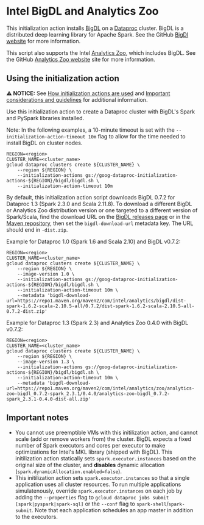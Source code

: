 # Intel BigDL and Analytics Zoo

This initialization action installs [BigDL](https://github.com/intel-analytics/BigDL) on a [Dataproc](https://cloud.google.com/dataproc) cluster. BigDL is a distributed deep learning library for Apache Spark. See the GitHub [BigDl website](https://bigdl-project.github.io/) for more information.

This script also supports the Intel [Analytics Zoo](https://software.intel.com/content/www/us/en/develop/topics/ai/analytics-zoo.html),
which includes BigDL. See the GitHub [Analytics Zoo website](https://analytics-zoo.github.io) site for more information.

## Using the initialization action

**:warning: NOTICE:** See [How initialization actions are used](/README.md#how-initialization-actions-are-used) and [Important considerations and guidelines](https://cloud.google.com/dataproc/docs/concepts/configuring-clusters/init-actions#important_considerations_and_guidelines) for additional information.

Use this initialization action to create a Dataproc cluster with BigDL's Spark and PySpark libraries installed.

Note: In the following examples, a 10-minute timeout is set with the `--initialization-action-timeout 10m` flag to allow for the time needed to install BigDL on cluster nodes.

```
REGION=<region>
CLUSTER_NAME=<cluster_name>
gcloud dataproc clusters create ${CLUSTER_NAME} \
    --region ${REGION} \
    --initialization-actions gs://goog-dataproc-initialization-actions-${REGION}/bigdl/bigdl.sh \
    --initialization-action-timeout 10m
```

By default, this initialization action script downloads BigDL 0.7.2 for Dataproc 1.3 (Spark 2.3.0 and Scala 2.11.8). To download a different BigDL or Analytics Zoo distribution version or one targeted to a different version of Spark/Scala, find the download URL on the [BigDL releases page](https://bigdl-project.github.io/master/#release-download) or in the [Maven repository](https://repo1.maven.org/maven2/com/intel/analytics/), then set the `bigdl-download-url` metadata key. The URL should end in `-dist.zip`.

Example for Dataproc 1.0 (Spark 1.6 and Scala 2.10) and BigDL v0.7.2:

```
REGION=<region>
CLUSTER_NAME=<cluster_name>
gcloud dataproc clusters create ${CLUSTER_NAME} \
    --region ${REGION} \
    --image-version 1.0 \
    --initialization-actions gs://goog-dataproc-initialization-actions-${REGION}/bigdl/bigdl.sh \
    --initialization-action-timeout 10m \
    --metadata 'bigdl-download-url=https://repo1.maven.org/maven2/com/intel/analytics/bigdl/dist-spark-1.6.2-scala-2.10.5-all/0.7.2/dist-spark-1.6.2-scala-2.10.5-all-0.7.2-dist.zip'
```

Example for Dataproc 1.3 (Spark 2.3) and Analytics Zoo 0.4.0 with BigDL v0.7.2:

```
REGION=<region>
CLUSTER_NAME=<cluster_name>
gcloud dataproc clusters create ${CLUSTER_NAME} \
    --region ${REGION} \
    --image-version 1.3 \
    --initialization-actions gs://goog-dataproc-initialization-actions-${REGION}/bigdl/bigdl.sh \
    --initialization-action-timeout 10m \
    --metadata 'bigdl-download-url=https://repo1.maven.org/maven2/com/intel/analytics/zoo/analytics-zoo-bigdl_0.7.2-spark_2.3.1/0.4.0/analytics-zoo-bigdl_0.7.2-spark_2.3.1-0.4.0-dist-all.zip'
```

## Important notes

* You cannot use preemptible VMs with this initilization action, and cannot scale (add or remove workers from) the cluster. BigDL expects a fixed number of Spark executors and cores per executor to make optimizations for Intel's MKL library (shipped with BigDL). This initilization action statically sets `spark.executor.instances` based on the original size of the cluster, and **disables** dynamic allocation (`spark.dynamicAllocation.enabled=false`).
* This initilization action sets `spark.executor.instances` so that a single application uses all cluster resources. To run multiple applications simulatenously, override `spark.executor.instances` on each job by adding the `--properties` flag to `gcloud dataproc jobs submit [spark|pyspark|spark-sql]` or the `--conf` flag to `spark-shell`/`spark-submit`. Note that each application schedules an app master in addition to the executors.
